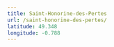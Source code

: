 ```yaml
---
title: Saint-Honorine-des-Pertes
url: /saint-honorine-des-pertes/
latitude: 49.348
longitude: -0.788
---
```

